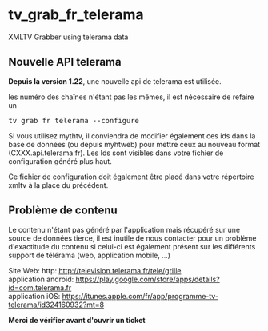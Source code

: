 # tv_grab_fr_telerama
XMLTV Grabber using telerama data

## Nouvelle API telerama
<b>Depuis la version 1.22</b>, une nouvelle api de telerama est utilisée. 

les numéro des chaînes n'étant pas les mêmes, il est nécessaire de refaire un
<pre>
tv_grab_fr_telerama --configure
</pre>
Si vous utilisez mythtv, il conviendra de modifier également ces ids dans la base de données (ou depuis myhtweb) pour mettre ceux au nouveau format (CXXX.api.telerama.fr). Les Ids sont visibles dans votre fichier de configuration généré plus haut.

Ce fichier de configuration doit également être placé dans votre répertoire xmltv à la place du précédent.

## Problème de contenu
Le contenu n'étant pas généré par l'application mais récupéré sur une source de données tierce, il est inutile de nous contacter pour un problème d'exactitude du contenu si celui-ci est également présent sur les différents support de télérama (web, application mobile, ...)

Site Web: http: http://television.telerama.fr/tele/grille<br />
application android: https://play.google.com/store/apps/details?id=com.telerama.fr<br />
application iOS: https://itunes.apple.com/fr/app/programme-tv-telerama/id324160932?mt=8

<b>Merci de vérifier avant d'ouvrir un ticket</b>
